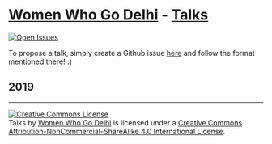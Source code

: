 [Women Who Go Delhi] - [Talks]
================
 [![Open Issues](https://img.shields.io/github/issues/wwgdelhi/talks.svg)](https://github.com/wwgdelhi/talks/issues?q=is%3Aopen+)

To propose a talk, simply create a Github issue [here](https://github.com/wwgdelhi/talks/issues/new) and follow the format mentioned there! :)

## 2019


[Women Who Go Delhi]: https://github.com/wwgdelhi
[Talks]: https://github.com/wwgdelhi/talks

---

<a rel="license" href="http://creativecommons.org/licenses/by-nc-sa/4.0/"><img alt="Creative Commons License" style="border-width:0" src="https://i.creativecommons.org/l/by-nc-sa/4.0/88x31.png" /></a><br /><span xmlns:dct="http://purl.org/dc/terms/" href="http://purl.org/dc/dcmitype/MovingImage" property="dct:title" rel="dct:type">Talks</span> by <a xmlns:cc="http://creativecommons.org/ns#" href="https://github.com/wwgdelhi" property="cc:attributionName" rel="cc:attributionURL">Women Who Go Delhi</a> is licensed under a <a rel="license" href="http://creativecommons.org/licenses/by-nc-sa/4.0/">Creative Commons Attribution-NonCommercial-ShareAlike 4.0 International License</a>.
